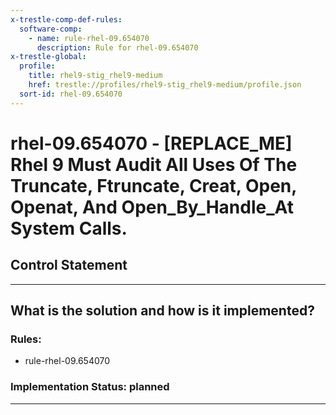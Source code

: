 ```yaml
---
x-trestle-comp-def-rules:
  software-comp:
    - name: rule-rhel-09.654070
      description: Rule for rhel-09.654070
x-trestle-global:
  profile:
    title: rhel9-stig_rhel9-medium
    href: trestle://profiles/rhel9-stig_rhel9-medium/profile.json
  sort-id: rhel-09.654070
---
```


# rhel-09.654070 - \[REPLACE_ME\] Rhel 9 Must Audit All Uses Of The Truncate, Ftruncate, Creat, Open, Openat, And Open_By_Handle_At System Calls.

## Control Statement

______________________________________________________________________

## What is the solution and how is it implemented?

<!-- For implementation status enter one of: implemented, partial, planned, alternative, not-applicable -->

<!-- Note that the list of rules under ### Rules: is read-only and changes will not be captured after assembly to JSON -->

<!-- Add control implementation description here for control: rhel-09.654070 -->

### Rules:

  - rule-rhel-09.654070

### Implementation Status: planned

______________________________________________________________________
